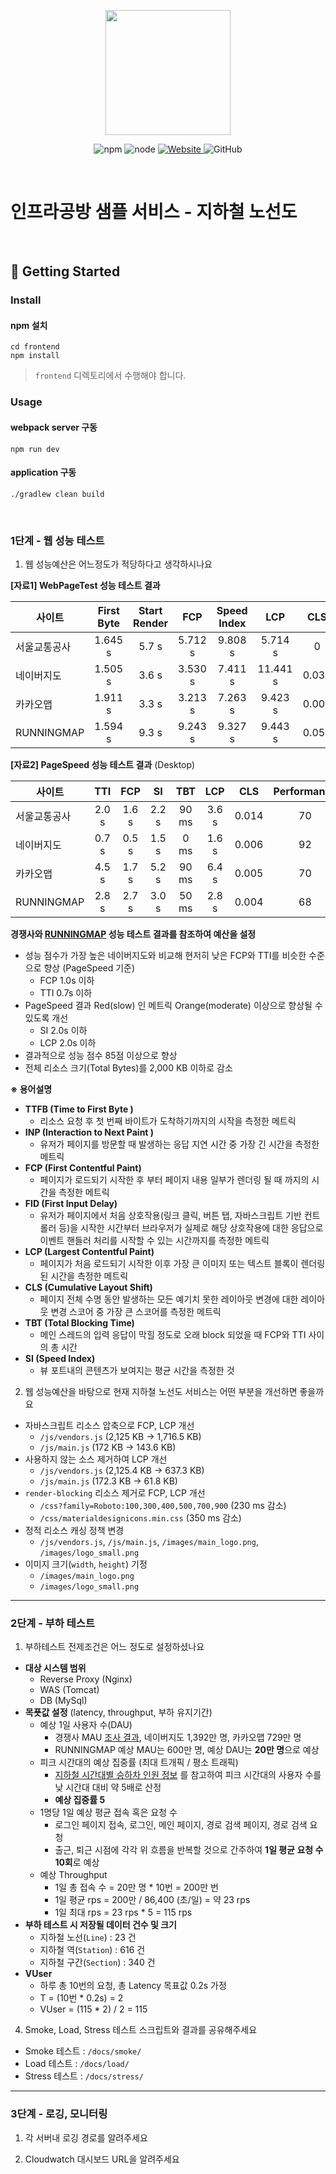 <p align="center">
    <img width="200px;" src="https://raw.githubusercontent.com/woowacourse/atdd-subway-admin-frontend/master/images/main_logo.png"/>
</p>
<p align="center">
  <img alt="npm" src="https://img.shields.io/badge/npm-%3E%3D%205.5.0-blue">
  <img alt="node" src="https://img.shields.io/badge/node-%3E%3D%209.3.0-blue">
  <a href="https://edu.nextstep.camp/c/R89PYi5H" alt="nextstep atdd">
    <img alt="Website" src="https://img.shields.io/website?url=https%3A%2F%2Fedu.nextstep.camp%2Fc%2FR89PYi5H">
  </a>
  <img alt="GitHub" src="https://img.shields.io/github/license/next-step/atdd-subway-service">
</p>

<br>

# 인프라공방 샘플 서비스 - 지하철 노선도

<br>

## 🚀 Getting Started

### Install
#### npm 설치
```
cd frontend
npm install
```
> `frontend` 디렉토리에서 수행해야 합니다.

### Usage
#### webpack server 구동
```
npm run dev
```
#### application 구동
```
./gradlew clean build
```
<br>


### 1단계 - 웹 성능 테스트
1. 웹 성능예산은 어느정도가 적당하다고 생각하시나요

**[자료1] WebPageTest 성능 테스트 결과**

| 사이트        | First Byte | Start Render |   FCP   | Speed Index |   LCP    |  CLS  |   TBT   | Total Bytes |
|------------|:----------:|:------------:|:-------:|:-----------:|:--------:|:-----:|:-------:|:-----------:|
| 서울교통공사     |  1.645 s   |    5.7 s     | 5.712 s |  	9.808 s   | 5.714 s  |   0   | 9.425 s |  1,063 KB   |
| 네이버지도      |  1.505 s   |    3.6 s     | 3.530 s |   7.411 s   | 11.441 s | 0.031 | 0.493 s |   990 KB    |
| 카카오맵       |  1.911 s   |    3.3 s     | 3.213 s |   7.263 s   | 9.423 s  | 0.004 | 0.412 s |  1,406 KB   |
 | RUNNINGMAP |  1.594 s   |    9.3 s     | 9.243 s |   9.327 s   | 9.443 s  | 0.058 | 0.000 s |  2,462 KB   |

**[자료2] PageSpeed 성능 테스트 결과** (Desktop)

| 사이트        |  TTI  |  FCP  |  SI   |  TBT  |  LCP  |  CLS  | Performance |
|------------|:-----:|:-----:|:-----:|:-----:|:-----:|:-----:|:-----------:|
| 서울교통공사     | 2.0 s | 1.6 s | 2.2 s | 90 ms | 3.6 s | 0.014 |     70      |
| 네이버지도      | 0.7 s | 0.5 s | 1.5 s | 0 ms  | 1.6 s | 0.006 |     92      |
| 카카오맵       | 4.5 s | 1.7 s | 5.2 s | 90 ms | 6.4 s | 0.005 |     70      |
| RUNNINGMAP | 2.8 s | 2.7 s | 3.0 s | 50 ms | 2.8 s | 0.004 |     68      |

**경쟁사와 [RUNNINGMAP](https://cold-pumpkin.o-r.kr/) 성능 테스트 결과를 참조하여 예산을 설정**
* 성능 점수가 가장 높은 네이버지도와 비교해 현저히 낮은 FCP와 TTI를 비슷한 수준으로 향상 (PageSpeed 기준)
  * FCP 1.0s 이하
  * TTI 0.7s 이하
* PageSpeed 결과 Red(slow) 인 메트릭 Orange(moderate) 이상으로 향상될 수 있도록 개선
    * SI 2.0s 이하 
    * LCP 2.0s 이하
* 결과적으로 성능 점수 85점 이상으로 향상
* 전체 리소스 크기(Total Bytes)를 2,000 KB 이하로 감소

**※ 용어설명**
* **TTFB (Time to First Byte )**
  * 리소스 요청 후 첫 번째 바이트가 도착하기까지의 시작을 측정한 메트릭
* **INP (Interaction to Next Paint )**
  * 유저가 페이지를 방문할 때 발생하는 응답 지연 시간 중 가장 긴 시간을 측정한 메트릭
* **FCP (First Contentful Paint)**
  * 페이지가 로드되기 시작한 후 부터 페이지 내용 일부가 렌더링 될 때 까지의 시간을 측정한 메트릭
* **FID (First Input Delay)**
  * 유저가 페이지에서 처음 상호작용(링크 클릭, 버튼 탭, 자바스크립트 기반 컨트롤러 등)을 시작한 시간부터 브라우저가 실제로 해당 상호작용에 대한 응답으로 이벤트 핸들러 처리를 시작할 수 있는 시간까지를 측정한 메트릭
* **LCP (Largest Contentful Paint)**
  * 페이지가 처음 로드되기 시작한 이후 가장 큰 이미지 또는 텍스트 블록이 렌더링된 시간을 측정한 메트릭
* **CLS (Cumulative Layout Shift)**
  * 페이지 전체 수명 동안 발생하는 모든 예기치 못한 레이아웃 변경에 대한 레이아웃 변경 스코어 중 가장 큰 스코어를 측정한 메트릭
* **TBT (Total Blocking Time)**
  * 메인 스레드의 입력 응답이 막힐 정도로 오래 block 되었을 때 FCP와 TTI 사이의 총 시간
* **SI (Speed Index)**
  * 뷰 포트내의 콘텐츠가 보여지는 평균 시간을 측정한 것

2. 웹 성능예산을 바탕으로 현재 지하철 노선도 서비스는 어떤 부분을 개선하면 좋을까요
* 자바스크립트 리소스 압축으로 FCP, LCP 개선
  * `/js/vendors.js` (2,125 KB → 1,716.5 KB)
  * `/js/main.js` (172 KB → 143.6 KB)
* 사용하지 않는 소스 제거하여 LCP 개선
  * `/js/vendors.js` (2,125.4 KB → 637.3 KB)
  * `/js/main.js` (172.3 KB → 61.8 KB)
* `render-blocking` 리소스 제거로 FCP, LCP 개선
  * `/css?family=Roboto:100,300,400,500,700,900` (230 ms 감소)
  * `/css/materialdesignicons.min.css` (350 ms 감소)
* 정적 리소스 캐싱 정책 변경
  * `/js/vendors.js`, `/js/main.js`, `/images/main_logo.png`, `/images/logo_small.png`
* 이미지 크기(`width`, `height`) 기정
  * `/images/main_logo.png`
  * `/images/logo_small.png`
  
---

### 2단계 - 부하 테스트 
1. 부하테스트 전제조건은 어느 정도로 설정하셨나요 
* **대상 시스템 범위**
  * Reverse Proxy (Nginx)
  * WAS (Tomcat)
  * DB (MySql)
* **목푯값 설정** (latency, throughput, 부하 유지기간)
  * 예상 1일 사용자 수(DAU)
    * 경쟁사 MAU [조사 결과](https://www.sedaily.com/NewsView/22RH3PUBN6), 네이버지도 1,392만 명, 카카오맵 729만 명
    * RUNNINGMAP 예상 MAU는 600만 명, 예상 DAU는 **20만 명**으로 예상 
  * 피크 시간대의 예상 집중률 (최대 트개픽 / 평소 트래픽)
    * [지하철 시간대별 승하차 인원 정보](https://data.seoul.go.kr/dataList/OA-12252/S/1/datasetView.do) 를 참고하여 피크 시간대의 사용자 수를 낮 시간대 대비 약 5배로 산정
    * **예상 집중률 5**
  * 1명당 1일 예상 평균 접속 혹은 요청 수
    * 로그인 페이지 접속, 로그인, 메인 페이지, 경로 검색 페이지, 경로 검색 요청
    * 출근, 퇴근 시점에 각각 위 흐름을 반복할 것으로 간주하여 **1일 평균 요청 수 10회**로 예상
  * 예상 Throughput
    * 1일 총 접속 수 = 20만 명 * 10번 = 200만 번
    * 1일 평균 rps = 200만 / 86,400 (초/일) = 약 23 rps
    * 1일 최대 rps = 23 rps * 5 = 115 rps 
* **부하 테스트 시 저장될 데이터 건수 및 크기**
  * 지하철 노선(`Line`) : 23 건
  * 지하철 역(`Station`) : 616 건
  * 지하철 구간(`Section`) : 340 건
* **VUser**
  * 하루 총 10번의 요청, 총 Latency 목표값 0.2s 가정
  * T = (10번 * 0.2s) = 2
  * VUser = (115 * 2) / 2 = 115

4. Smoke, Load, Stress 테스트 스크립트와 결과를 공유해주세요
 * Smoke 테스트 : `/docs/smoke/`
 * Load 테스트 : `/docs/load/`
 * Stress 테스트 : `/docs/stress/`

---

### 3단계 - 로깅, 모니터링
1. 각 서버내 로깅 경로를 알려주세요

2. Cloudwatch 대시보드 URL을 알려주세요
